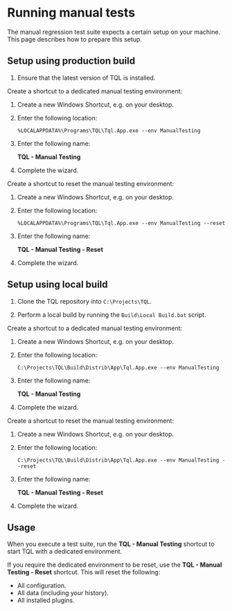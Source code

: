 # Running manual tests

The manual regression test suite expects a certain setup on your machine. This
page describes how to prepare this setup.

## Setup using production build

1. Ensure that the latest version of TQL is installed.

Create a shortcut to a dedicated manual testing environment:

1. Create a new Windows Shortcut, e.g. on your desktop.

2. Enter the following location:

   ```batch
   %LOCALAPPDATA%\Programs\TQL\Tql.App.exe --env ManualTesting
   ```

3. Enter the following name:

   **TQL - Manual Testing**

4. Complete the wizard.

Create a shortcut to reset the manual testing environment:

1. Create a new Windows Shortcut, e.g. on your desktop.

2. Enter the following location:

   ```batch
   %LOCALAPPDATA%\Programs\TQL\Tql.App.exe --env ManualTesting --reset
   ```

3. Enter the following name:

   **TQL - Manual Testing - Reset**

4. Complete the wizard.

## Setup using local build

1. Clone the TQL repository into `C:\Projects\TQL`.

2. Perform a local build by running the `Build\Local Build.bat` script.

Create a shortcut to a dedicated manual testing environment:

1. Create a new Windows Shortcut, e.g. on your desktop.

2. Enter the following location:

   ```batch
   C:\Projects\TQL\Build\Distrib\App\Tql.App.exe --env ManualTesting
   ```

3. Enter the following name:

   **TQL - Manual Testing**

4. Complete the wizard.

Create a shortcut to reset the manual testing environment:

1. Create a new Windows Shortcut, e.g. on your desktop.

2. Enter the following location:

   ```batch
   C:\Projects\TQL\Build\Distrib\App\Tql.App.exe --env ManualTesting --reset
   ```

3. Enter the following name:

   **TQL - Manual Testing - Reset**

4. Complete the wizard.

## Usage

When you execute a test suite, run the **TQL - Manual Testing** shortcut to
start TQL with a dedicated environment.

If you require the dedicated environment to be reset, use the **TQL - Manual
Testing - Reset** shortcut. This will reset the following:

- All configuration.
- All data (including your history).
- All installed plugins.
